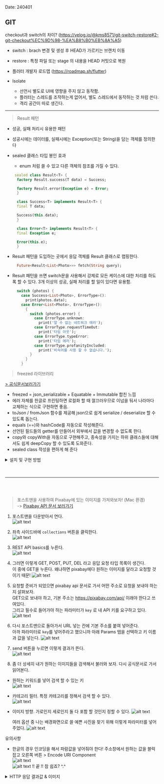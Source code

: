 Date: 240401

## GIT
checkout과 switch의 차이? (https://velog.io/@kms8571/git-switch-restore#2-git-checkout%EC%9D%98-%EA%B8%B0%EB%8A%A5)
- switch : brach 변경 및 생성 후 HEAD가 가르키는 브랜치 이동
- restore : 특정 파일 또는 stage 의 내용을 HEAD 커밋으로 복원
  
- 플러터 개발자 로드맵 (https://roadmap.sh/flutter)
- Isolate
  - 선언시 별도로 UI에 영향을 주지 않고 동작함.
  - 플러터는 스레드를 조작하는게 없어서, 별도 스레드에서 동작하는 것 처럼 쓴다.
  - 격리 공간이 따로 생긴다.

---- 

>Result 패턴
- 성공, 실패 처리시 유용한 패턴
- 성공시에는 데이터를, 실패시에는 Exception(또는 String)을 담는 객체를 정의한다

- sealed 클래스 타입 봉인 효과 
  - enum 처럼 쓸 수 있고 다른 객체의 참조를 가질 수 있다.
  ~~~dart
   sealed class Result<T> {
    factory Result.success(T data) = Success;

    factory Result.error(Exception e) = Error;
    }

    class Success<T> implements Result<T> {
    final T data;

    Success(this.data);
    }

    class Error<T> implements Result<T> {
    final Exception e;

    Error(this.e);
    }

  ~~~
- Result 패턴을 도입하는 곳에서 응답 객체를 Result 클래스로 랩핑한다.
  ~~~dart
    Future<Result<List<Photo>>> fetch(String query);
  ~~~
- Result 패턴을 쓰면 switch문을 사용해서 강제로 모든 케이스에 대한 처리를 하도록 할 수 있다.
  3개 이상의 성공, 실패 처리를 할 일이 있다면 유용함.
  ~~~dart
    switch (photos) {
      case Success<List<Photo>, ErrorType>():
        print(photos.data);
      case Error<List<Photo>, ErrorType>():
        {
          switch (photos.error) {
            case ErrorType.unknown:
              print('알 수 없는 네트워크 에러');
            case ErrorType.requestTimeOut:
              print('타임 아웃');
            case ErrorType.typeError:
              print('타입 에러');
            case ErrorType.profanityIncluded:
              print('비속어를 사용 할 수 없습니다.');
          }
        }
      }
  ~~~

> freezed 라이브러리  

[> 공식문서보러가기](https://pub.dev/packages/freezed)
- freezed = json_serializable + Equatable + Immutable 합친 느낌
- 에러 자체를 한글로 프린팅하면 로컬화 할 때 껄끄러우므로 이넘을 둬서 나라마다 교체하는 식으로 구현하면 좋음.  
- toJson / fromJson 함수를 제공해 json으로 쉽게 serialize / deserialize 할 수 있도록 돕는다. 
- equals (==)와 hashCode를 자동으로 작성해준다.
- 선언된 필드들의 getter를 만들어서 외부에서 값을 변경할 수 없도록 한다. 
- copy와 copyWith을 자동으로 구현해주고, 종속성을 가지는 하위 클래스들에 대해서도 쉽게 deepCopy 할 수 있도록 도와준다.
- sealed class 작성을 편하게 해 준다
<details> 
<summary>설치 및 구현 방법 </summary>  

[설치]  
~~~
dart pub add freezed_annotation
dart pub add dev:build_runner
dart pub add dev:freezed
// fromJson(), toJson()
dart pub add json_annotation
dart pub add dev:json_serializable
~~~

[구현 방법]
 - 템플릿으로 넣어서 써도 되고, 직접 작성해도 된다.
 - 작성 후에는 빌드 명령어를 터미널에 실행시켜준다.
 - 빌드 명령 : dart run build_runner build --delete-conflicting-outputs

~~~dart
/// data class = 모델 클래스 만들기 
/// 필드는 원하는 것으로 채운다.
import 'package:freezed_annotation/freezed_annotation.dart';

part '[클래스 이름].freezed.dart';

part '[클래스 이름].g.dart';

@freezed
class [클래스 이름] with _$[클래스 이름] {
  const factory [클래스 이름]({
    required String title,
    required String body,
    @Default(false) bool isCompleted,
  }) = _[클래스 이름];
  
  factory[클래스 이름].fromJson(Map<String, Object?> json) => _$[클래스 이름]FromJson(json); 
}

/// data class = 모델 클래스 만들기 (템플릿)
import 'package:freezed_annotation/freezed_annotation.dart';

part '$NAME$.freezed.dart';

part '$NAME$.g.dart';

@freezed
class $CAP_NAME$ with _$$$CAP_NAME$ {
  const factory $CAP_NAME$({
    $END$
  }) = _$CAP_NAME$;
  
  factory $CAP_NAME$.fromJson(Map<String, Object?> json) => _$$$CAP_NAME$FromJson(json); 
}

/// seald 클래스 만들기
import 'package:freezed_annotation/freezed_annotation.dart';

part '[클래스 이름].freezed.dart';

@freezed
sealed class [클래스 이름]<T> with _$[클래스 이름]<T> {
  const factory [클래스 이름].success(T data) = Success;
  const factory [클래스 이름].error(String e) = Error;
}

/// seald 클래스 만들기 (템플릿)
import 'package:freezed_annotation/freezed_annotation.dart';

part '$NAME$.freezed.dart';

@freezed
sealed class $CAP_NAME$<T> with _$$$CAP_NAME$<T> {
  const factory $CAP_NAME$.success(T data) = Success;
  const factory $CAP_NAME$.error(String e) = Error;
}

// 빌드 명령 : dart run build_runner build --delete-conflicting-outputs
~~~

</details>
</br></br>

---- 
</br></br>
>  포스트맨을 사용하여 Pixabay에 있는 이미지를 가져와보자! (Mac 환경)  
-> [Pixabay API 문서 보러가기](https://pixabay.com/api/docs/#api_search_images)  

1. 포스트맨을 다운받아서 연다.  
 ![alt text](image.png)  

1. 좌측 사이드바에 `collections` 버튼을 클릭한다.  
![alt text](image-1.png)  

1. REST API basics를 누른다.  
![alt text](image-2.png)

1. 그러면 이렇게 GET, POST, PUT, DEL 라고 응답 요청 타입 목록이 생긴다.   
이 중에 GET을 누른다. 왜냐하면 pixabay에다 원하는 이미지를 달라고 요청할 것이기 때문!
 ![alt text](image-3.png)  

1. 요청할 준비가 되었으면 pixabay api 문서로 가서 어떤 주소로 요청을 보내야 하는지 살펴보자.   
GET으로 보내야 하고, 기본 주소는 https://pixabay.com/api/ 이래야 한다고 쓰여있다.  
그리고 필수로 들어가야 하는 파라미터가 `key` 로 내 API 키를 요구하고 있다.
![alt text](<스크린샷 2024-04-01 오후 2.54.47.png>)
 
1. 다시 포스트맨으로 돌아가서 URL 넣는 칸에 기본 주소를 붙여 넣어준다.   
아까 파라미터로  `key`를 넣어주라고 했으니까 아래 Params 탭을 선택하고 키 이름과 값을 넣는다.
![alt text](<스크린샷 2024-04-01 오후 3.02.43.png>)  

1. send 버튼을 누르면 이렇게 결과가 뜬다.  
![alt text](<스크린샷 2024-04-01 오후 3.04.32.png>)  

1. 좀 더 상세히 내가 원하는 이미지들을 검색해서 불러와 보자. 다시 공식문서로 가서 읽어본다.  

  - 원하는 키워드를 넣어 검색 할 수 있는 키  
  ![alt text](image-6.png)  
  - 카테고리 필터. 특정 카테고리를 정해서 검색 할 수 있다.  
  ![alt text](image-7.png)  
  - 이미지 방향. 가로인지 세로인지 둘 다 포함 할 것인지 정할 수 있다.
  ![alt text](image-8.png)

    여러 옵션 중 나는 배경화면으로 쓸 예쁜 사진을 찾기 위해 이렇게 파라미터를 넣어주었다. 
    ![alt text](<스크린샷 2024-04-01 오후 3.14.51.png>)  
  

유의사항  
- 한글의 경우 인코딩을 해서 파람값을 넣어줘야 한다! 주소창에서 원하는 값을 블럭잡고 오른쪽 버튼 > Encode URI Component    
![alt text](image-14.png)  
![alt text](image-15.png)
!! 끝 !! 참 쉽죠? ^.^
<details>
<summary> HTTP 응답 결과값 & 이미지 </summary>

 ~~~~json
{
    "total": 1488443,
    "totalHits": 500,
    "hits": [
        {
            "id": 8660483,
            "pageURL": "https://pixabay.com/illustrations/flowers-botany-bloom-blossom-8660483/",
            "type": "illustration",
            "tags": "flowers, botany, bloom",
            "previewURL": "https://cdn.pixabay.com/photo/2024/03/28/08/00/flowers-8660483_150.jpg",
            "previewWidth": 150,
            "previewHeight": 107,
            "webformatURL": "https://pixabay.com/get/g5334ae2799657bc77d7da6fe4f6df0b7178b3aafc2a71a8799fd787be93f37ba2a2bb87d1baf50c61f726f5af58ae4b7_640.jpg",
            "webformatWidth": 640,
            "webformatHeight": 455,
            "largeImageURL": "https://pixabay.com/get/ga0e41473382e90a34d5ee9450b03ca9ed02176d63578b1bf92589835fcd385d1f69dc6785788d73ad0585518fd2596d4cb8c402d2ce2244a48fd7d8fb531420d_1280.jpg",
            "imageWidth": 5853,
            "imageHeight": 4160,
            "imageSize": 3403549,
            "views": 775,
            "downloads": 597,
            "collections": 3,
            "likes": 59,
            "comments": 0,
            "user_id": 10327513,
            "user": "NickyPe",
            "userImageURL": "https://cdn.pixabay.com/user/2024/02/05/16-05-14-742_250x250.jpg"
        },
        {
            "id": 8660473,
            "pageURL": "https://pixabay.com/illustrations/blossoms-cherry-blossoms-pink-bloom-8660473/",
            "type": "illustration",
            "tags": "blossoms, cherry blossoms, pink",
            "previewURL": "https://cdn.pixabay.com/photo/2024/03/28/07/52/blossoms-8660473_150.jpg",
            "previewWidth": 150,
            "previewHeight": 100,
            "webformatURL": "https://pixabay.com/get/g07637a8d484c47fcfe4b06cfbbab7a000ffad263354997ca977d0cd2810bc0d5e5119e5ba853e76c6a06698cbfdf70a4_640.jpg",
            "webformatWidth": 640,
            "webformatHeight": 427,
            "largeImageURL": "https://pixabay.com/get/g341dbde1b16c21932cd46dda81d3031de222d35df29553367859cf153ed71e63e9d98602d8587a542c69115883892320f62e6372b5b252017be960522350f310_1280.jpg",
            "imageWidth": 6240,
            "imageHeight": 4160,
            "imageSize": 4254423,
            "views": 769,
            "downloads": 636,
            "collections": 4,
            "likes": 54,
            "comments": 0,
            "user_id": 10327513,
            "user": "NickyPe",
            "userImageURL": "https://cdn.pixabay.com/user/2024/02/05/16-05-14-742_250x250.jpg"
        },
        (... 생략)
    ]
}
~~~~

![alt text](image-10.png)
![alt text](image-12.png)
</details>

